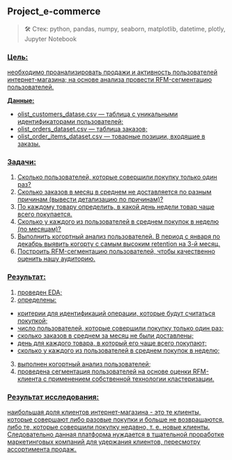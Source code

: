 ## Project_e-commerce

> 🛠 Стек: python, pandas, numpy, seaborn, matplotlib, datetime, plotly, Jupyter  Notebook

### <u>Цель<u/>: <br>
необходимо проанализировать продажи и активность пользователей интернет-магазина; на основе анализа провести RFM-сегментацию пользователей.

**Данные:**

* olist_customers_datase.csv — таблица с уникальными идентификаторами пользователей;
* olist_orders_dataset.csv — таблица заказов;
* olist_order_items_dataset.csv — товарные позиции, входящие в заказы.

### <u>Задачи<u/>:<br> 
1. Сколько пользователей, которые совершили покупку только один раз?
2. Сколько заказов в месяц в среднем не доставляется по разным причинам (вывести детализацию по причинам)?
3. По каждому товару определить, в какой день недели товар чаще всего покупается.
4. Сколько у каждого из пользователей в среднем покупок в неделю (по месяцам)?
5. Выполнить когортный анализ пользователей. В период с января по декабрь выявить когорту с самым высоким retention на 3-й месяц. 
6. Построить RFM-сегментацию пользователей, чтобы качественно оценить нашу аудиторию.


### <u>Результат:<u/><br>
1. проведен EDA;
2. определены:
* критерии для идентификаций операции, которые будут считаться покупкой;
* число пользователей, которые совершили покупку только один раз;
* сколько заказов в среднем за месяц не были доставлены;
* день для каждого товара, в который его чаще всего покупают;
* сколько у каждого из пользователей в среднем покупок в неделю;
3. выполнен когортный анализ пользователей;
4. проведена сегментация пользователей на основе оценки RFM-клиента с применением собственной технологии кластеризации.

### <u>Результат исследования:<u/><br>
наибольшая доля клиентов интернет-магазина - это те клиенты, которые совершают либо разовые покупки и больше не возвращаются, либо те, которые совершили покупку недавно, т. е. новые клиенты. Следовательно данная платформа нуждается в тщательной проработке маркетинговых компаний для удержания клиентов, пересмотру ассортимента продаж.

